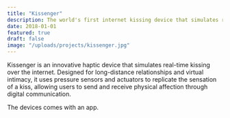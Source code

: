 ```yaml
---
title: "Kissenger"
description: The world's first internet kissing device that simulates real-time kissing between loved ones.
date: 2018-01-01
featured: true
draft: false
image: "/uploads/projects/kissenger.jpg"
---
```


Kissenger is an innovative haptic device that simulates real-time kissing over the internet. Designed for long-distance relationships and virtual intimacy, it uses pressure sensors and actuators to replicate the sensation of a kiss, allowing users to send and receive physical affection through digital communication.  <!--more--> 

The devices comes with an app.
